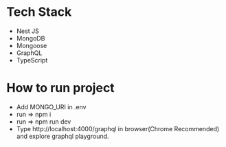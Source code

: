 # Tech Stack

- Nest JS
- MongoDB
- Mongoose
- GraphQL
- TypeScript

# How to run project

- Add MONGO_URI in .env
- run => npm i
- run => npm run dev
- Type http://localhost:4000/graphql in browser(Chrome Recommended) and explore graphql playground.
